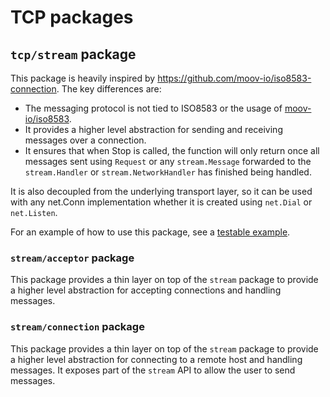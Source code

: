 # TCP packages

## `tcp/stream` package

This package is heavily inspired by https://github.com/moov-io/iso8583-connection.
The key differences are:

- The messaging protocol is not tied to ISO8583 or the usage of [moov-io/iso8583](https://github.com/moov-io/iso8583).
- It provides a higher level abstraction for sending and receiving messages over a connection.
- It ensures that when Stop is called, the function will only return once all messages sent using `Request`
  or any `stream.Message` forwarded to the `stream.Handler` or `stream.NetworkHandler` has finished being handled.

It is also decoupled from the underlying transport layer, so it can be used with any net.Conn implementation
whether it is created using `net.Dial` or `net.Listen`.

For an example of how to use this package, see a [testable example](./stream/example_test.go).

### `stream/acceptor` package

This package provides a thin layer on top of the `stream` package to provide a higher level abstraction for
accepting connections and handling messages.

### `stream/connection` package

This package provides a thin layer on top of the `stream` package to provide a higher level abstraction for
connecting to a remote host and handling messages.
It exposes part of the `stream` API to allow the user to send messages. 